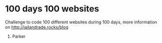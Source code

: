 # 100 days 100 websites

Challenge to code 100 different websites during 100 days, more information on http://jailandrade.rocks/blog

1. Parker